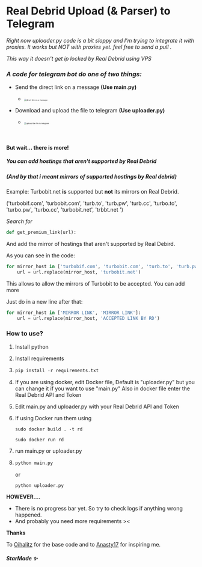 # **Real Debrid Upload (& Parser) to Telegram**

*Right now uploader.py code is a bit sloppy and I'm trying to integrate it with proxies. It works but NOT with proxies yet. feel free to send a pull .*

*This way it doesn't get ip locked by Real Debrid using VPS*



### ***A code for telegram bot do one of two things:***

- Send the direct link on a message **(Use main.py)**

  - <img src="https://i.ibb.co/RThkmPV/bixfy.jpg" alt="direct link on a message" style="zoom:35%;" />

- Download and upload the file to telegram **(Use uploader.py)**

  - <img src="https://i.ibb.co/YLkg0Cf/bixfy.jpg" alt="upload the file to telegram" style="zoom:35%;" />

  ​	

#### But wait... there is more!

##### You can add hostings that aren't supported by Real Debrid 

##### (And by that i meant mirrors of supported hostings by Real debrid)

Example: Turbobit.net **is** supported but **not** its mirrors on Real Debrid.

('turbobif.com', 'turbobit.com', 'turb.to', 'turb.pw', 'turb.cc', 'turbo.to', 'turbo.pw', 'turbo.cc', 'turbobit.net', 'trbbt.net ')



*Search for* 

```python
def get_premium_link(url):
```

And add the mirror of hostings that aren't supported by Real Debird.



As you can see in the code:

```python
for mirror_host in ['turbobif.com', 'turbobit.com', 'turb.to', 'turb.pw', 'turb.cc', 'turbo.to', 'turbo.pw', 'turbo.cc', 'turbobit.net', 'trbbt.net']:
    url = url.replace(mirror_host, 'turbobit.net')
```

This allows to allow the mirrors of Turbobit to be accepted. You can add more

Just do in a new line after that:

```python
for mirror_host in ['MIRROR LINK', 'MIRROR LINK']:
    url = url.replace(mirror_host, 'ACCEPTED LINK BY RD')
```



### How to use?

1. Install python

2. Install requirements

3. ```python
   pip install -r requirements.txt
   ```

4. If you are using docker, edit Docker file, Default is "uploader.py" but you can change it if you want to use "main.py" Also in docker file enter the Real Debrid API and Token

5. Edit main.py and uploader.py with your Real Debrid API and Token

6. If using Docker run them using 

   ```
   sudo docker build . -t rd
   ```

   ```
   sudo docker run rd
   ```

   

7. run main.py or uploader.py

8. ```python
   python main.py
   ```

    or 

   ```python
   python uploader.py		
   ```



**HOWEVER....**

- There is no progress bar yet. So try to check logs if anything wrong happened. 
- And probably you need more requirements ><




**Thanks**

To [Oihalitz](https://github.com/Oihalitz/RealDebridTelegram) for the base code and to [Anasty17](https://github.com/anasty17) for inspiring me.



##### **StarMade ✨**